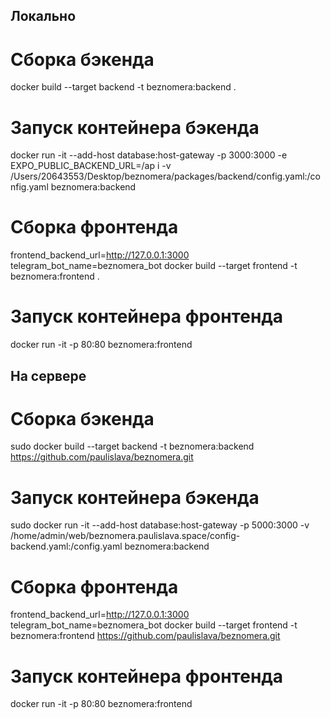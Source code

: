 ## Локально

# Сборка бэкенда
docker build --target backend -t beznomera:backend .

# Запуск контейнера бэкенда
docker run -it --add-host database:host-gateway -p 3000:3000 -e EXPO_PUBLIC_BACKEND_URL=/ap
i -v /Users/20643553/Desktop/beznomera/packages/backend/config.yaml:/config.yaml beznomera:backend

# Сборка фронтенда
frontend_backend_url=http://127.0.0.1:3000 telegram_bot_name=beznomera_bot docker build --target frontend -t beznomera:frontend .

# Запуск контейнера фронтенда
docker run -it -p 80:80 beznomera:frontend

## На сервере


# Сборка бэкенда
sudo docker build --target backend -t beznomera:backend https://github.com/paulislava/beznomera.git

# Запуск контейнера бэкенда
sudo docker run -it --add-host database:host-gateway -p 5000:3000 -v /home/admin/web/beznomera.paulislava.space/config-backend.yaml:/config.yaml beznomera:backend

# Сборка фронтенда
frontend_backend_url=http://127.0.0.1:3000 telegram_bot_name=beznomera_bot docker build --target frontend -t beznomera:frontend https://github.com/paulislava/beznomera.git

# Запуск контейнера фронтенда
docker run -it -p 80:80 beznomera:frontend


